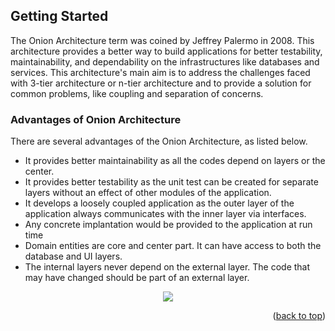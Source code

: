 ## Getting Started

The Onion Architecture term was coined by Jeffrey Palermo in 2008. This architecture provides a better way to build applications for better testability, maintainability, and dependability on the infrastructures like databases and services. This architecture's main aim is to address the challenges faced with 
3-tier architecture or n-tier architecture and to provide a solution for common problems, like coupling and separation of concerns.

### Advantages of Onion Architecture

There are several advantages of the Onion Architecture, as listed below.


* It provides better maintainability as all the codes depend on layers or the center.
* It provides better testability as the unit test can be created for separate layers without an effect of other modules of the application.
* It develops a loosely coupled application as the outer layer of the application always communicates with the inner layer via interfaces.
* Any concrete implantation would be provided to the application at run time
* Domain entities are core and center part. It can have access to both the database and UI layers.
* The internal layers never depend on the external layer. The code that may have changed should be part of an external layer.


<p align="center">
  <img src="https://i.ibb.co/DKRp0bL/Onion-Architecture.png">
</p>

<p align="right">(<a href="#top">back to top</a>)</p>